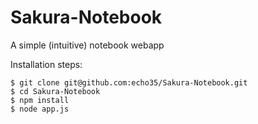 # Sakura-Notebook
A simple (intuitive) notebook webapp

Installation steps:
```
$ git clone git@github.com:echo35/Sakura-Notebook.git
$ cd Sakura-Notebook
$ npm install
$ node app.js
```

